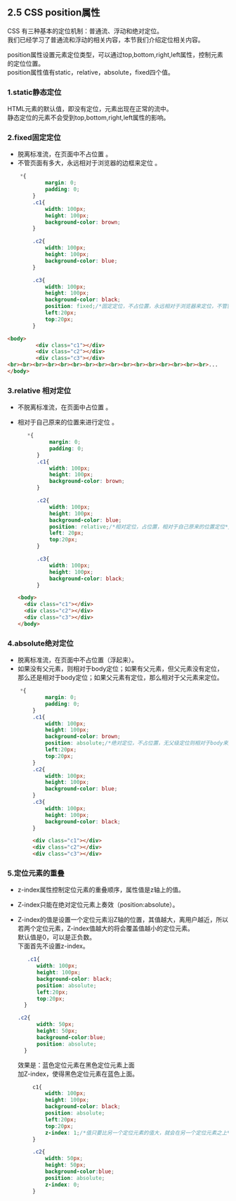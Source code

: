 ## 2.5 CSS position属性

CSS 有三种基本的定位机制：普通流、浮动和绝对定位。  
我们已经学习了普通流和浮动的相关内容，本节我们介绍定位相关内容。

position属性设置元素定位类型，可以通过top,bottom,right,left属性，控制元素的定位位置。  
position属性值有static，relative，absolute，fixed四个值。

### 1.static静态定位

HTML元素的默认值，即没有定位，元素出现在正常的流中。  
静态定位的元素不会受到top,bottom,right,left属性的影响。

### 2.fixed固定定位

* 脱离标准流，在页面中不占位置 。
* 不管页面有多大，永远相对于浏览器的边框来定位 。

```css
    *{
            margin: 0;
            padding: 0;
        }
        .c1{
            width: 100px;
            height: 100px;
            background-color: brown;
        }

        .c2{
            width: 100px;
            height: 100px;
            background-color: blue;
        }

        .c3{
            width: 100px;
            height: 100px;
            background-color: black;
            position: fixed;/*固定定位，不占位置，永远相对于浏览器来定位，不管窗口上下拉动，都不会消失（如广告位）*/
            left:20px;
            top:20px;
        }
```

```html
<body>
         <div class="c1"></div>
         <div class="c2"></div>
         <div class="c3"></div>
<br><br><br><br><br><br><br><br><br><br><br><br><br><br><br><br>...
</body>
```

### 3.relative 相对定位

* 不脱离标准流，在页面中占位置 。
* 相对于自己原来的位置来进行定位 。

  ```css
     *{
            margin: 0;
            padding: 0;
        }
        .c1{
            width: 100px;
            height: 100px;
            background-color: brown;
        }

        .c2{
            width: 100px;
            height: 100px;
            background-color: blue;
            position: relative;/*相对定位，占位置，相对于自己原来的位置定位*/
            left: 20px;
            top:20px;
        }

        .c3{
            width: 100px;
            height: 100px;
            background-color: black;
        }
  ```

  ```html
  <body>
    <div class="c1"></div>
    <div class="c2"></div>
    <div class="c3"></div>
  </body>
  ```

### 4.absolute绝对定位

* 脱离标准流，在页面中不占位置（浮起来）。
* 如果没有父元素，则相对于body定位；如果有父元素，但父元素没有定位，那么还是相对于body定位；如果父元素有定位，那么相对于父元素来定位。

```css
    *{
            margin: 0;
            padding: 0;
        }
        .c1{
            width: 100px;
            height: 100px;
            background-color: brown;
            position: absolute;/*绝对定位，不占位置，无父级定位则相对于body来定位*/
            left:20px;
            top:20px;
        }
        .c2{
            width: 100px;
            height: 100px;
            background-color: blue;
        }
        .c3{
            width: 100px;
            height: 100px;
            background-color: black;
        }
```

```html
        <div class="c1"></div>
        <div class="c2"></div>
        <div class="c3"></div>
```

### 5.定位元素的重叠

* z-index属性控制定位元素的重叠顺序，属性值是z轴上的值。
* Z-index只能在绝对定位元素上奏效（position:absolute）。  
* Z-index的值是设置一个定位元素沿Z轴的位置，其值越大，离用户越近，所以若两个定位元素，Z-index值越大的将会覆盖值越小的定位元素。  
  默认值是0，可以是正负数。  
  下面首先不设置z-index。

  ```css
     .c1{  
        width: 100px;  
        height: 100px;  
        background-color: black;  
        position: absolute;  
        left:20px;  
        top:20px;  
    }

  .c2{  
        width: 50px;  
        height: 50px;  
        background-color:blue;  
        position: absolute;  
    }
  ```

  效果是：蓝色定位元素在黑色定位元素上面  
    加Z-index，使得黑色定位元素在蓝色上面。

```css
        c1{
            width: 100px;
            height: 100px;
            background-color: black;
            position: absolute;
            left:20px;
            top:20px;
            z-index: 1;/*值只要比另一个定位元素的值大，就会在另一个定位元素之上*/
        }

        .c2{
            width: 50px;
            height: 50px;
            background-color:blue;
            position: absolute;
            z-index: 0;
        }
```



